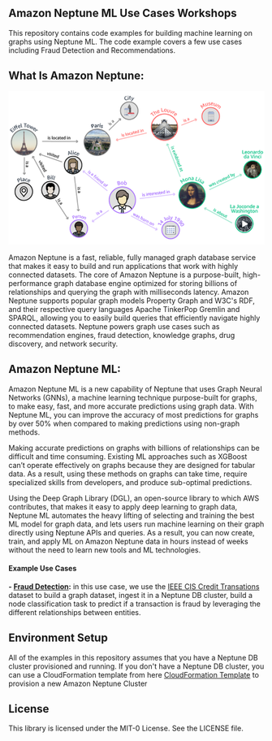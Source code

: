 ## Amazon Neptune ML Use Cases Workshops
This repository contains code examples for building machine learning on graphs using Neptune ML. The code example covers a few use cases including Fraud Detection and Recommendations.


## What Is Amazon Neptune:
![](credit-card-fraud-detection/assets/knowledge_graph.b0e9408219d92f2ca3c7a05cccf9a5a72e34ddbd.png?raw=true)

Amazon Neptune is a fast, reliable, fully managed graph database service that makes it easy to build and run applications that work with highly connected datasets. The core of Amazon Neptune is a purpose-built, high-performance graph database engine optimized for storing billions of relationships and querying the graph with milliseconds latency. Amazon Neptune supports popular graph models Property Graph and W3C's RDF, and their respective query languages Apache TinkerPop Gremlin and SPARQL, allowing you to easily build queries that efficiently navigate highly connected datasets. Neptune powers graph use cases such as recommendation engines, fraud detection, knowledge graphs, drug discovery, and network security.


## Amazon Neptune ML:
Amazon Neptune ML is a new capability of Neptune that uses Graph Neural Networks (GNNs), a machine learning technique purpose-built for graphs, to make easy, fast, and more accurate predictions using graph data. With Neptune ML, you can improve the accuracy of most predictions for graphs by over 50% when compared to making predictions using non-graph methods.

Making accurate predictions on graphs with billions of relationships can be difficult and time consuming. Existing ML approaches such as XGBoost can’t operate effectively on graphs because they are designed for tabular data. As a result, using these methods on graphs can take time, require specialized skills from developers, and produce sub-optimal predictions.

Using the Deep Graph Library (DGL), an open-source library to which AWS contributes, that makes it easy to apply deep learning to graph data, Neptune ML automates the heavy lifting of selecting and training the best ML model for graph data, and lets users run machine learning on their graph directly using Neptune APIs and queries. As a result, you can now create, train, and apply ML on Amazon Neptune data in hours instead of weeks without the need to learn new tools and ML technologies.

#### Example Use Cases

**- [Fraud Detection](credit-card-fraud-detection/):** in this use case, we use the [IEEE CIS Credit Transations](https://www.kaggle.com/c/ieee-fraud-detection/data) dataset to build a graph dataset, ingest it in a Neptune DB cluster, build a node classification task to predict if a transaction is fraud by leveraging the different relationships between entities. 


## Environment Setup
All of the examples in this repository assumes that you have a Neptune DB cluster provisioned and running. If you don't have a Neptune DB cluster, you can use a CloudFormation template from here [CloudFormation Template](https://docs.aws.amazon.com/neptune/latest/userguide/get-started-create-cluster.html) to provision a new Amazon Neptune Cluster
## License

This library is licensed under the MIT-0 License. See the LICENSE file.

